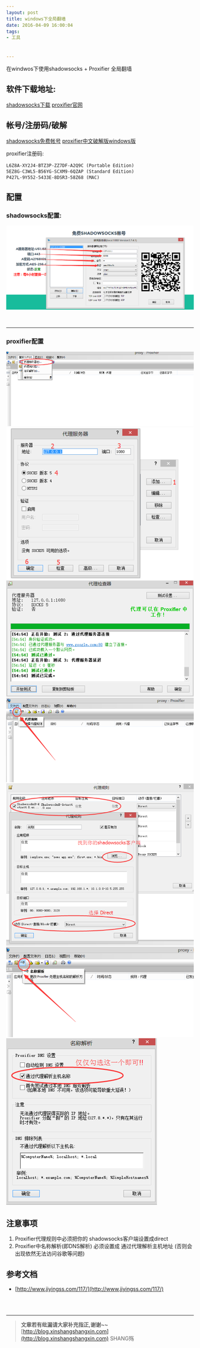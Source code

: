 ```yaml
---
layout: post
title: windows下全局翻墙
date: 2016-04-09 16:00:04
tags:
- 工具


---
```


在windwos下使用shadowsocks + Proxifier 全局翻墙
<!-- more -->



## 软件下载地址:

[shadowsocks下载](https://github.com/shadowsocks/shadowsocks-windows/releases)
[proxifier官网](https://www.proxifier.com/)

## 帐号/注册码/破解

[shadowsocks免费帐号](http://www.ishadowsocks.net/)
[proxifier中文破解版windows版](http://pan.baidu.com/s/1eQ1tD9g)

proxifier注册码: 
```plain
L6Z8A-XY2J4-BTZ3P-ZZ7DF-A2Q9C (Portable Edition)
5EZ8G-C3WL5-B56YG-SCXM9-6QZAP (Standard Edition)
P427L-9Y552-5433E-8DSR3-58Z68 (MAC)
```

## 配置  

### shadowsocks配置:
![](/img/firewall/1.png)  

<br>

----------------


### proxifier配置
![](/img/firewall/2.png)
![](/img/firewall/3.png)
![](/img/firewall/4.png)
![](/img/firewall/5.png)
![](/img/firewall/6.png)
![](/img/firewall/7.png)
![](/img/firewall/8.png)


## 注意事项
1. Proxifier代理规则中必须把你的 shadowsocks客户端设置成direct
2. Proxifier中名称解析(即DNS解析) 必须设置成 通过代理解析主机地址 (否则会出现依然无法访问谷歌等问题)

## 参考文档

- [http://www.jiyingss.com/117/](http://www.jiyingss.com/117/)

<br><br>

-----------------------

> **文章若有纰漏请大家补充指正,谢谢~~**
> [http://blog.xinshangshangxin.com](http://blog.xinshangshangxin.com) SHANG殇
